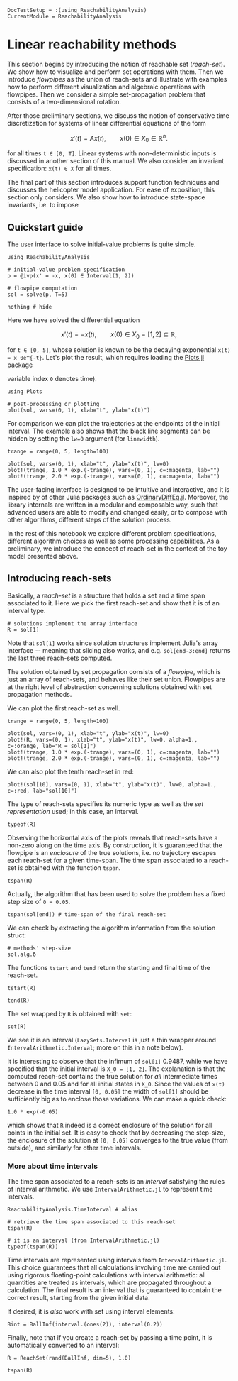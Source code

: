 ```@meta
DocTestSetup = :(using ReachabilityAnalysis)
CurrentModule = ReachabilityAnalysis
```

# Linear reachability methods

This section begins by introducing the notion of reachable set (*reach-set*).
We show how to visualize and perform set operations with them. Then we introduce *flowpipes*
as the union of reach-sets and illustrate with examples how to perform different
visualization and algebraic operations with flowpipes. Then we consider a simple
set-propagation problem that consists of a two-dimensional rotation.

After those preliminary sections, we discuss the notion of conservative time
discretization for systems of linear differential equations of the form

```math
    x'(t) = Ax(t),\qquad x(0) ∈ X_0 ∈ \mathbb{R}^n.
```
for all times ``t ∈ [0, T]``. Linear systems with non-deterministic inputs
is discussed in another section of this manual. We also consider an invariant
specification: ``x(t) ∈ X`` for all times.

The final part of this section introduces support function techniques and discusses
the helicopter model application. For ease of exposition, this section only considers.
We also show how to introduce state-space invariants, i.e. to impose

## Quickstart guide

The user interface to solve initial-value problems is quite simple.

```@example quickstart
using ReachabilityAnalysis

# initial-value problem specification
p = @ivp(x' = -x, x(0) ∈ Interval(1, 2))

# flowpipe computation
sol = solve(p, T=5)

nothing # hide
```

Here we have solved the differential equation

```math
x'(t) = -x(t),\qquad x(0) ∈ X_0 = [1, 2] ⊆ \mathbb{R},
```
for ``t ∈ [0, 5]``, whose solution is known to be the decaying exponential
``x(t) = x_0e^{-t}``. Let's plot the result, which requires loading the [Plots.jl]()
package

variable index `0` denotes time).

```@example quickstart
using Plots

# post-processing or plotting
plot(sol, vars=(0, 1), xlab="t", ylab="x(t)")
```

For comparison we can plot the trajectories at the endpoints of
the initial interval. The example also shows that the black line segments
can be hidden by setting the `lw=0` argument (for `linewidth`).

```@example quickstart
trange = range(0, 5, length=100)

plot(sol, vars=(0, 1), xlab="t", ylab="x(t)", lw=0)
plot!(trange, 1.0 * exp.(-trange), vars=(0, 1), c=:magenta, lab="")
plot!(trange, 2.0 * exp.(-trange), vars=(0, 1), c=:magenta, lab="")
```

The user-facing interface is designed to be intuitive and interactive, and it is
inspired by of other Julia packages such as [OrdinaryDiffEq.jl](https://github.com/SciML/OrdinaryDiffEq.jl).
Moreover, the library internals are written in a modular and composable way,
such that advanced users are able to modify and changed easily, or to compose with
other algorithms, different steps of the solution process.

In the rest of this notebook we explore different problem specifications,
different algorithm choices as well as some processing capabilities. As a preliminary,
we introduce the concept of reach-set in the context of the toy model presented above.

## Introducing reach-sets

Basically, a *reach-set* is a structure that holds a set and a time span associated to it.
Here we pick the first reach-set and show that it is of an interval type.

```@example quickstart
# solutions implement the array interface
R = sol[1]
```
Note that `sol[1]` works since solution structures implement Julia's array interface
-- meaning that slicing also works, and e.g. `sol[end-3:end]` returns the last
three reach-sets computed.

The solution obtained by set propagation consists of a *flowpipe*, which is just an
array of reach-sets, and behaves like their set union. Flowpipes are at the right level
of abstraction concerning solutions obtained with set propagation methods.

We can plot the first reach-set as well.

```@example quickstart
trange = range(0, 5, length=100)

plot(sol, vars=(0, 1), xlab="t", ylab="x(t)", lw=0)
plot!(R, vars=(0, 1), xlab="t", ylab="x(t)", lw=0, alpha=1., c=:orange, lab="R = sol[1]")
plot!(trange, 1.0 * exp.(-trange), vars=(0, 1), c=:magenta, lab="")
plot!(trange, 2.0 * exp.(-trange), vars=(0, 1), c=:magenta, lab="")
```

We can also plot the tenth reach-set in red:

```@example quickstart
plot!(sol[10], vars=(0, 1), xlab="t", ylab="x(t)", lw=0, alpha=1., c=:red, lab="sol[10]")
```

The type of reach-sets specifies its numeric type as well as the *set representation* used;
in this case, an interval.

```@example quickstart
typeof(R)
```
Observing the horizontal axis of the plots reveals that reach-sets have a non-zero
along on the time axis. By construction, it is guaranteed that the flowpipe is an
*enclosure* of the true solutions, i.e. no trajectory escapes each reach-set for a given
time-span. The time span associated to a reach-set is obtained with the function `tspan`.

```@example quickstart
tspan(R)
```

Actually, the algorithm that has been used to solve the problem has a fixed step size
of ``δ = 0.05``.

```@example quickstart
tspan(sol[end]) # time-span of the final reach-set
```

We can check by extracting the algorithm information from the solution struct:

```@example quickstart
# methods' step-size
sol.alg.δ
```

The functions `tstart` and `tend` return the starting and final time of the reach-set.

```@example quickstart
tstart(R)
```

```@example quickstart
tend(R)
```

The set wrapped by ``R`` is obtained with `set`:

```@example quickstart
set(R)
```

We see it is an interval (`LazySets.Interval` is just a thin wrapper around `IntervalArithmetic.Interval`;
more on this in a note below).

It is interesting to observe that the infimum of `sol[1]` 0.9487, while we have
specified that the initial interval is ``X_0 = [1, 2]``. The explanation is that the
computed reach-set contains the true solution for *all* intermediate times between
0 and 0.05 and for all initial states in ``X_0``. Since the values of ``x(t)`` decrease
in the time interval ``[0, 0.05]`` the width of `sol[1]` should be sufficiently big
as to enclose those variations. We can make a quick check:

```@example quickstart
1.0 * exp(-0.05)
```
which shows that `R` indeed is a correct enclosure of the solution for all points
in the initial set. It is easy to check that by decreasing the step-size, the enclosure
of the solution at ``[0, 0.05]`` converges to the true value (from outside), and similarly
for other time intervals.

### More about time intervals

The time span associated to a reach-sets is an *interval* satisfying the rules of interval arithmetic. We use `IntervalArithmetic.jl` to represent time intervals.

```@example quickstart
ReachabilityAnalysis.TimeInterval # alias
```

```@example quickstart
# retrieve the time span associated to this reach-set
tspan(R)
```

```@example quickstart
# it is an interval (from IntervalArithmetic.jl)
typeof(tspan(R))

```
Time intervals are represented using intervals from `IntervalArithmetic.jl`. This choice guarantees that all calculations involving time are carried out using rigorous floating-point calculations with interval arithmetic: all quantities are treated as intervals, which are propagated throughout a calculation. The final result is an interval that is guaranteed to contain the correct result, starting from the given initial data.

If desired, it is *also* work with set using interval elements:

```@example quickstart
Bint = BallInf(interval.(ones(2)), interval(0.2))
```
Finally, note that if you create a reach-set by passing a time point, it is automatically converted to an interval:

```@example quickstart
R = ReachSet(rand(BallInf, dim=5), 1.0)

tspan(R)
```
